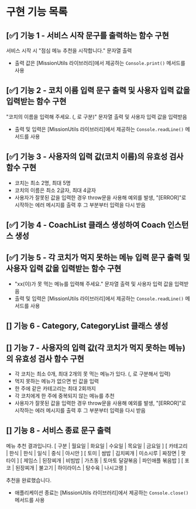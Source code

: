 # 구현 기능 목록

## [✅] 기능 1 - 서비스 시작 문구를 출력하는 함수 구현

서비스 시작 시 "점심 메뉴 추천을 시작합니다." 문자열 출력

- 출력 값은 [MissionUtils 라이브러리]에서 제공하는 `Console.print()` 메서드를 사용

## [✅] 기능 2 - 코치 이름 입력 문구 출력 및 사용자 입력 값을 입력받는 함수 구현

"코치의 이름을 입력해 주세요. (, 로 구분)" 문자열 출력 및 사용자 입력 값을 입력받음

- 출력 및 입력은 [MissionUtils 라이브러리]에서 제공하는 `Console.readLine()` 메서드를 사용

## [✅] 기능 3 - 사용자의 입력 값(코치 이름)의 유효성 검사 함수 구현

- 코치는 최소 2명, 최대 5명
- 코치의 이름은 최소 2글자, 최대 4글자
- 사용자가 잘못된 값을 입력한 경우 throw문을 사용해 예외를 발생, "[ERROR]"로 시작하는 에러 메시지를 출력 후 그 부분부터 입력을 다시 받음

## [✅] 기능 4 - CoachList 클래스 생성하여 Coach 인스턴스 생성

## [✅] 기능 5 - 각 코치가 먹지 못하는 메뉴 입력 문구 출력 및 사용자 입력 값을 입력받는 함수 구현

- "xx(이)가 못 먹는 메뉴를 입력해 주세요." 문자열 출력 및 사용자 입력 값을 입력받음
- 출력 및 입력은 [MissionUtils 라이브러리]에서 제공하는 `Console.readLine()` 메서드를 사용

## [] 기능 6 - Category, CategoryList 클래스 생성

## [] 기능 7 - 사용자의 입력 값(각 코치가 먹지 못하는 메뉴)의 유효성 검사 함수 구현

- 각 코치는 최소 0개, 최대 2개의 못 먹는 메뉴가 있다. (, 로 구분해서 입력)
- 먹지 못하는 메뉴가 없으면 빈 값을 입력
- 한 주에 같은 카테고리는 최대 2회까지
- 각 코치에게 한 주에 중복되지 않는 메뉴를 추천
- 사용자가 잘못된 값을 입력한 경우 throw문을 사용해 예외를 발생, "[ERROR]"로 시작하는 에러 메시지를 출력 후 그 부분부터 입력을 다시 받음

## [] 기능 8 - 서비스 종료 문구 출력

메뉴 추천 결과입니다.
[ 구분 | 월요일 | 화요일 | 수요일 | 목요일 | 금요일 ]
[ 카테고리 | 한식 | 한식 | 일식 | 중식 | 아시안 ]
[ 토미 | 쌈밥 | 김치찌개 | 미소시루 | 짜장면 | 팟타이 ]
[ 제임스 | 된장찌개 | 비빔밥 | 가츠동 | 토마토 달걀볶음 | 파인애플 볶음밥 ]
[ 포코 | 된장찌개 | 불고기 | 하이라이스 | 탕수육 | 나시고렝 ]

추천을 완료했습니다.

- 애플리케이션 종료는 [MissionUtils 라이브러리]에서 제공하는 `Console.close()` 메서드를 사용